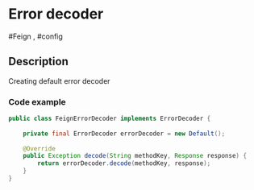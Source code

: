 # Error decoder
#Feign , #config 
## Description 
Creating default error decoder 
### Code example 
```java 
public class FeignErrorDecoder implements ErrorDecoder {  
  
    private final ErrorDecoder errorDecoder = new Default();  
  
    @Override  
    public Exception decode(String methodKey, Response response) {  
        return errorDecoder.decode(methodKey, response);  
    }  
}
```